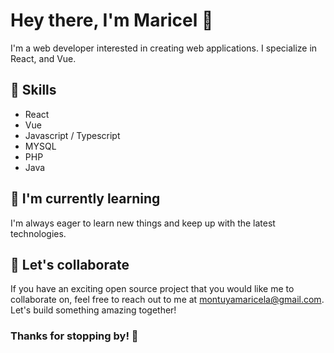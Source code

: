 # Hey there, I'm Maricel 👋

I'm a web developer interested in creating web applications. I specialize in React, and Vue.

## 🚀 Skills

- React
- Vue
- Javascript / Typescript
- MYSQL
- PHP
- Java

## 🌱 I'm currently learning

I'm always eager to learn new things and keep up with the latest technologies.

## 🤝 Let's collaborate

If you have an exciting open source project that you would like me to collaborate on, feel free to reach out to me at montuyamaricela@gmail.com. Let's build something amazing together!

### Thanks for stopping by! 👋
